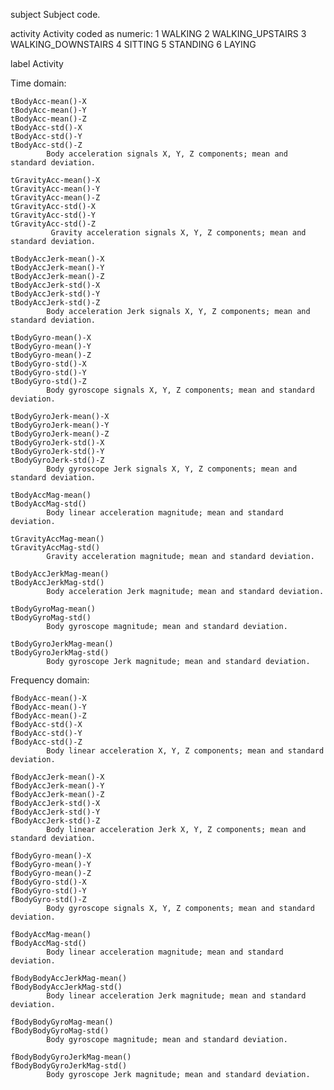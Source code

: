 subject
    Subject code.
 
activity 
    Activity coded as numeric: 
        1 WALKING
        2 WALKING_UPSTAIRS
        3 WALKING_DOWNSTAIRS
        4 SITTING
        5 STANDING
        6 LAYING
    
label
    Activity

Time domain: 

    tBodyAcc-mean()-X 
    tBodyAcc-mean()-Y 
    tBodyAcc-mean()-Z 
    tBodyAcc-std()-X 
    tBodyAcc-std()-Y 
    tBodyAcc-std()-Z
            Body acceleration signals X, Y, Z components; mean and standard deviation.
    
    tGravityAcc-mean()-X 
    tGravityAcc-mean()-Y 
    tGravityAcc-mean()-Z 
    tGravityAcc-std()-X 
    tGravityAcc-std()-Y 
    tGravityAcc-std()-Z
             Gravity acceleration signals X, Y, Z components; mean and standard deviation.
    
    tBodyAccJerk-mean()-X 
    tBodyAccJerk-mean()-Y 
    tBodyAccJerk-mean()-Z 
    tBodyAccJerk-std()-X
    tBodyAccJerk-std()-Y
    tBodyAccJerk-std()-Z
            Body acceleration Jerk signals X, Y, Z components; mean and standard deviation.
    
    tBodyGyro-mean()-X
    tBodyGyro-mean()-Y
    tBodyGyro-mean()-Z
    tBodyGyro-std()-X
    tBodyGyro-std()-Y
    tBodyGyro-std()-Z
            Body gyroscope signals X, Y, Z components; mean and standard deviation.
    
    tBodyGyroJerk-mean()-X
    tBodyGyroJerk-mean()-Y
    tBodyGyroJerk-mean()-Z
    tBodyGyroJerk-std()-X
    tBodyGyroJerk-std()-Y
    tBodyGyroJerk-std()-Z
            Body gyroscope Jerk signals X, Y, Z components; mean and standard deviation.
    
    tBodyAccMag-mean()
    tBodyAccMag-std()
            Body linear acceleration magnitude; mean and standard deviation.
            
    tGravityAccMag-mean()
    tGravityAccMag-std()
            Gravity acceleration magnitude; mean and standard deviation.
    
    tBodyAccJerkMag-mean()
    tBodyAccJerkMag-std()
            Body acceleration Jerk magnitude; mean and standard deviation.
            
    tBodyGyroMag-mean()
    tBodyGyroMag-std()
            Body gyroscope magnitude; mean and standard deviation.
    
    tBodyGyroJerkMag-mean()
    tBodyGyroJerkMag-std()
            Body gyroscope Jerk magnitude; mean and standard deviation.


Frequency domain:
    
    fBodyAcc-mean()-X
    fBodyAcc-mean()-Y
    fBodyAcc-mean()-Z
    fBodyAcc-std()-X
    fBodyAcc-std()-Y
    fBodyAcc-std()-Z
            Body linear acceleration X, Y, Z components; mean and standard deviation.
    
    fBodyAccJerk-mean()-X
    fBodyAccJerk-mean()-Y
    fBodyAccJerk-mean()-Z
    fBodyAccJerk-std()-X
    fBodyAccJerk-std()-Y
    fBodyAccJerk-std()-Z
            Body linear acceleration Jerk X, Y, Z components; mean and standard deviation.
    
    fBodyGyro-mean()-X
    fBodyGyro-mean()-Y
    fBodyGyro-mean()-Z
    fBodyGyro-std()-X
    fBodyGyro-std()-Y
    fBodyGyro-std()-Z
            Body gyroscope signals X, Y, Z components; mean and standard deviation.
    
    fBodyAccMag-mean()
    fBodyAccMag-std()
            Body linear acceleration magnitude; mean and standard deviation.
    
    fBodyBodyAccJerkMag-mean()
    fBodyBodyAccJerkMag-std()
            Body linear acceleration Jerk magnitude; mean and standard deviation.
    
    fBodyBodyGyroMag-mean()
    fBodyBodyGyroMag-std()
            Body gyroscope magnitude; mean and standard deviation.
    
    fBodyBodyGyroJerkMag-mean()
    fBodyBodyGyroJerkMag-std()
            Body gyroscope Jerk magnitude; mean and standard deviation.
    
